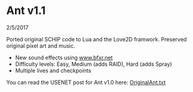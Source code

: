 # Ant v1.1

2/5/2017

Ported original SCHIP code to Lua and the Love2D framwork. Preserved original pixel art and music.
 - New sound effects using www.bfxr.net
 - Difficulty levels: Easy, Medium (adds RAID), Hard (adds Spray)
 - Multiple lives and checkpoints

You can read the USENET post for Ant v1.0 here: [OriginalAnt.txt](OriginalAnt.txt)

